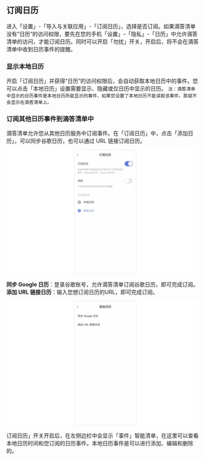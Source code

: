 ## 订阅日历

进入「设置」-「导入与关联应用」-「订阅日历」，选择是否订阅。如果滴答清单没有“日历”的访问权限，要先在您的手机「设置」-「隐私」-「日历」中允许滴答清单的访问，才能订阅日历。同时可以开启「勿扰」开关，开启后，将不会在滴答清单中收到日历事件的提醒。

### 显示本地日历
  
 开启「订阅日历」并获得“日历”的访问权限后，会自动获取本地日历中的事件。您可以点击「本地日历」设置需要显示、隐藏或仅日历中显示的日历。
`注：滴答清单中显示的日历事件是本地日历所能显示的事件，如果您设置了本地日历不能读取该事件，那就不会显示在滴答清单上。`


### 订阅其他日历事件到滴答清单中

 滴答清单允许您从其他日历服务中订阅事件。在「订阅日历」中，点击「添加日历」，可以同步谷歌日历，也可以通过 URL 链接订阅日历。
 
 ![](../../images/ios/21.png)
 
 **同步 Google 日历**：登录谷歌账号，允许滴答清单订阅谷歌日历，即可完成订阅。
 **添加 URL 链接日历**：输入您想订阅日历的URL，即可完成订阅。

![](../../images/ios/64.png)

订阅日历」开关开启后，在左侧边栏中会显示「事件」智能清单，在这里可以查看本地日历时间和您订阅的日历事件。本地日历事件是可以进行添加、编辑和删除的。


